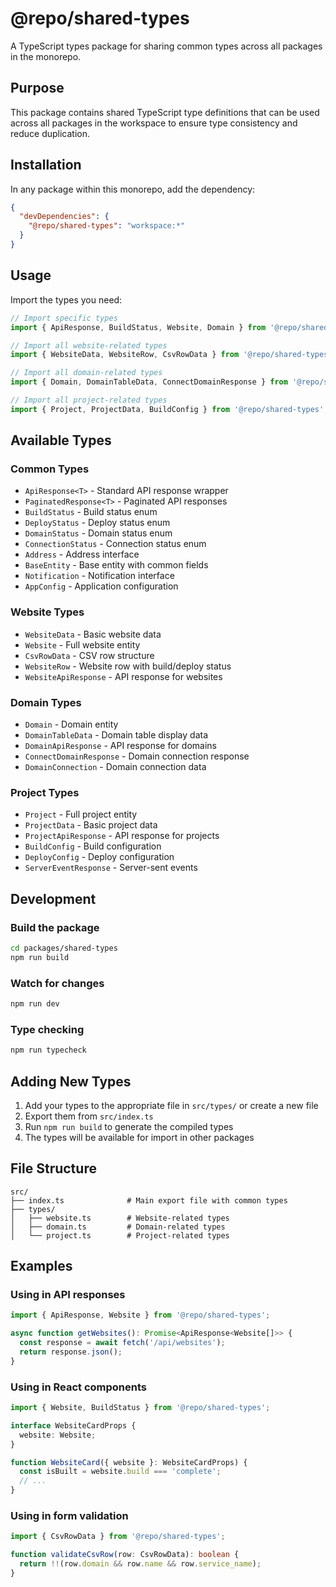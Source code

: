 # @repo/shared-types

A TypeScript types package for sharing common types across all packages in the monorepo.

## Purpose

This package contains shared TypeScript type definitions that can be used across all packages in the workspace to ensure type consistency and reduce duplication.

## Installation

In any package within this monorepo, add the dependency:

```json
{
  "devDependencies": {
    "@repo/shared-types": "workspace:*"
  }
}
```

## Usage

Import the types you need:

```typescript
// Import specific types
import { ApiResponse, BuildStatus, Website, Domain } from '@repo/shared-types';

// Import all website-related types
import { WebsiteData, WebsiteRow, CsvRowData } from '@repo/shared-types';

// Import all domain-related types
import { Domain, DomainTableData, ConnectDomainResponse } from '@repo/shared-types';

// Import all project-related types
import { Project, ProjectData, BuildConfig } from '@repo/shared-types';
```

## Available Types

### Common Types
- `ApiResponse<T>` - Standard API response wrapper
- `PaginatedResponse<T>` - Paginated API responses
- `BuildStatus` - Build status enum
- `DeployStatus` - Deploy status enum
- `DomainStatus` - Domain status enum
- `ConnectionStatus` - Connection status enum
- `Address` - Address interface
- `BaseEntity` - Base entity with common fields
- `Notification` - Notification interface
- `AppConfig` - Application configuration

### Website Types
- `WebsiteData` - Basic website data
- `Website` - Full website entity
- `CsvRowData` - CSV row structure
- `WebsiteRow` - Website row with build/deploy status
- `WebsiteApiResponse` - API response for websites

### Domain Types
- `Domain` - Domain entity
- `DomainTableData` - Domain table display data
- `DomainApiResponse` - API response for domains
- `ConnectDomainResponse` - Domain connection response
- `DomainConnection` - Domain connection data

### Project Types
- `Project` - Full project entity
- `ProjectData` - Basic project data
- `ProjectApiResponse` - API response for projects
- `BuildConfig` - Build configuration
- `DeployConfig` - Deploy configuration
- `ServerEventResponse` - Server-sent events

## Development

### Build the package
```bash
cd packages/shared-types
npm run build
```

### Watch for changes
```bash
npm run dev
```

### Type checking
```bash
npm run typecheck
```

## Adding New Types

1. Add your types to the appropriate file in `src/types/` or create a new file
2. Export them from `src/index.ts`
3. Run `npm run build` to generate the compiled types
4. The types will be available for import in other packages

## File Structure

```
src/
├── index.ts              # Main export file with common types
├── types/
│   ├── website.ts        # Website-related types
│   ├── domain.ts         # Domain-related types
│   └── project.ts        # Project-related types
```

## Examples

### Using in API responses
```typescript
import { ApiResponse, Website } from '@repo/shared-types';

async function getWebsites(): Promise<ApiResponse<Website[]>> {
  const response = await fetch('/api/websites');
  return response.json();
}
```

### Using in React components
```typescript
import { Website, BuildStatus } from '@repo/shared-types';

interface WebsiteCardProps {
  website: Website;
}

function WebsiteCard({ website }: WebsiteCardProps) {
  const isBuilt = website.build === 'complete';
  // ...
}
```

### Using in form validation
```typescript
import { CsvRowData } from '@repo/shared-types';

function validateCsvRow(row: CsvRowData): boolean {
  return !!(row.domain && row.name && row.service_name);
}
```